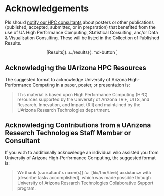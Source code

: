 # Acknowledgements

PIs should [notify our HPC consultants](/support_and_training/consulting_services) about posters or other publications (published, accepted, submitted, or in preparation) that benefited from the use of UA High Performance Computing, Statistical Consulting, and/or Data & Visualization Consulting. These will be listed in the Collection of Published Results.

<center>[Results](../../results){ .md-button }</center>

## Acknowledging the UArizona HPC Resources
The suggested format to acknowledge University of Arizona High-Performance Computing in a paper, poster, or presentation is:
> This material is based upon High Performance Computing (HPC) resources supported by the University of Arizona TRIF, UITS, and Research, Innovation, and Impact (RII) and maintained by the UArizona Research Technologies department.

## Acknowledging Contributions from a UArizona Research Technologies Staff Member or Consultant
If you wish to additionally acknowledge an individual who assisted you from University of Arizona High-Performance Computing, the suggested format is:
> We thank [consultant's name(s)] for [his/her/their] assistance with [describe tasks accomplished], which was made possible through University of Arizona Research Technologies Collaborative Support program. 
